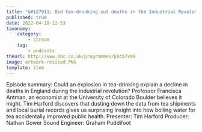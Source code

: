 ```yaml
---
title: "&#127911; Did tea-drinking cut deaths in the Industrial Revolution?"
published: true
date: 2022-04-18-12-53
taxonomy:
    category:
        - stream
    tag:
        - podcasts
theurl: http://www.bbc.co.uk/programmes/p0c07vm9
image: artwork-resized.PNG
template: item
---
```


Episode summary: Could an explosion in tea-drinking explain a decline in deaths in England during the industrial revolution? Professor Francisca Antman, an economist at the University of Colorado Boulder believes it might. Tim Harford discovers that dusting down the data from tea shipments and local burial records gives us surprising insight into how boiling water for tea accidentally improved public health. Presenter: Tim Harford Producer: Nathan Gower Sound Engineer: Graham Puddifoot
